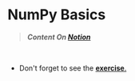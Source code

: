 # NumPy Basics

> ***Content On [Notion](https://darkened-fireman-c50.notion.site/NumPy-Basics-2d9334d3099747c395f455c6f3c836d6)***<br>

<br>

- Don't forget to see the [**exercise**.](https://github.com/aIqasem/numpy/tree/main/exercise)